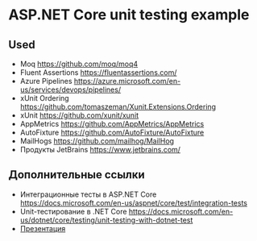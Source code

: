 # ASP.NET Core unit testing example
## Used
- Moq https://github.com/moq/moq4
- Fluent Assertions https://fluentassertions.com/
- Azure Pipelines https://azure.microsoft.com/en-us/services/devops/pipelines/
- xUnit Ordering https://github.com/tomaszeman/Xunit.Extensions.Ordering
- xUnit https://github.com/xunit/xunit
- AppMetrics https://github.com/AppMetrics/AppMetrics
- AutoFixture https://github.com/AutoFixture/AutoFixture
- MailHogs https://github.com/mailhog/MailHog
- Продукты JetBrains  https://www.jetbrains.com/

## Дополнительные ссылки
- Интеграционные тесты в ASP.NET Core https://docs.microsoft.com/en-us/aspnet/core/test/integration-tests
- Unit-тестирование в .NET Core https://docs.microsoft.com/en-us/dotnet/core/testing/unit-testing-with-dotnet-test 
- [Презентация](https://www.dropbox.com/s/oju7hgpamq8kb3g/Aspnet%20Core%20Testing.pdf?dl=0)


